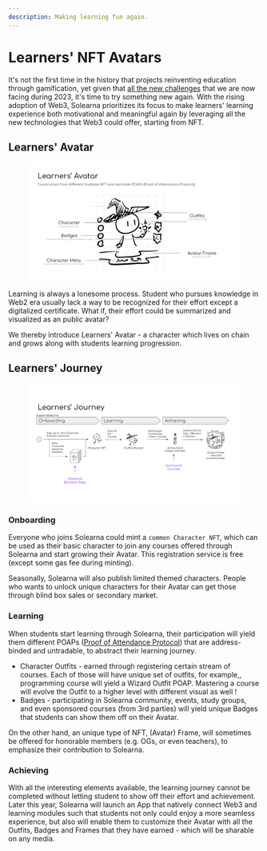 ```yaml
---
description: Making learning fun again.
---
```


# Learners' NFT Avatars

It's not the first time in the history that projects reinventing education through gamification, yet given that [all the new challenges](../overview/our-ecosystem/) that we are now facing during 2023, it's time to try something new again. With the rising adoption of Web3, Solearna prioritizes its focus to make learners' learning experience both motivational and meaningful again by leveraging all the new technologies that Web3 could offer, starting from NFT.



## Learners' Avatar

<figure><img src="../../.gitbook/assets/image (8).png" alt=""><figcaption></figcaption></figure>

Learning is always a lonesome process. Student who pursues knowledge in Web2 era usually lack a way to be recognized for their effort except a digitalized certificate. What if, their effort could be summarized and visualized as an public avatar?&#x20;

We thereby introduce Learners' Avatar - a character which lives on chain and grows along with students learning progression.&#x20;



## Learners' Journey

<figure><img src="../../.gitbook/assets/image.png" alt=""><figcaption></figcaption></figure>

### Onboarding

Everyone who joins Solearna could mint a `common Character NFT`, which can be used as their basic character to join any courses offered through Solearna and start growing their Avatar. This registration service is free (except some gas fee during minting).

Seasonally, Solearna will also publish limited themed characters. People who wants to unlock unique characters for their Avatar can get those through blind box sales or secondary market.



### Learning

When students start learning through Solearna, their participation will yield them different POAPs ([Proof of Attendance Protocol](https://poap.xyz/)) that are address-binded and untradable, to abstract their learning journey.

* Character Outfits - earned through registering certain stream of courses. Each of those will have unique set of outfits, for example,, programming course will yield a Wizard Outfit POAP. Mastering a course will evolve the Outfit to a higher level with different visual as well !&#x20;
* Badges - participating in Solearna community, events, study groups, and even sponsored courses (from 3rd parties) will yield unique Badges that students can show them off on their Avatar.

On the other hand, an unique type of NFT, (Avatar) Frame, will sometimes be offered for honorable members (e.g. OGs, or even teachers), to emphasize their contribution to Solearna.&#x20;



### Achieving

With all the interesting elements available, the learning journey cannot be completed without letting student to show off their effort and achievement. Later this year, Solearna will launch an App that natively connect Web3 and learning modules such that students not only could enjoy a more seamless experience, but also will enable them to customize their Avatar with all the Outfits, Badges and Frames that they have earned - which will be sharable on  any media.&#x20;

